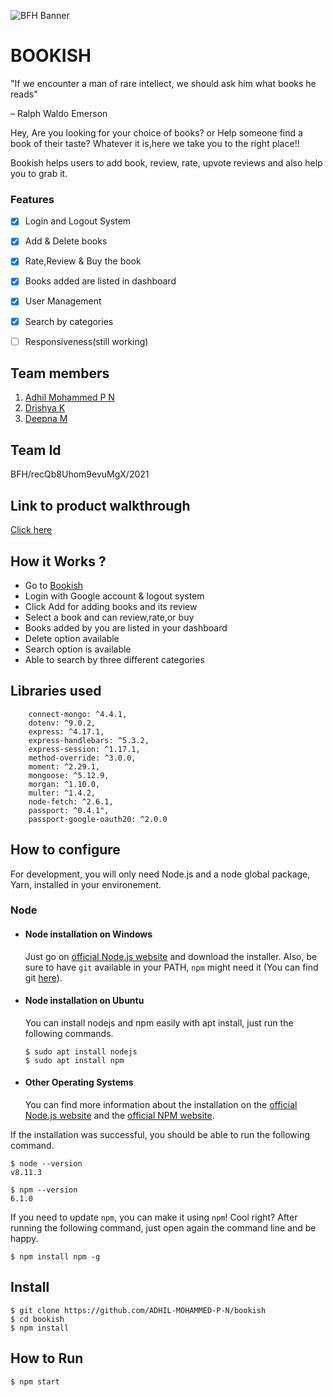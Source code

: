 ![BFH Banner](https://trello-attachments.s3.amazonaws.com/542e9c6316504d5797afbfb9/542e9c6316504d5797afbfc1/39dee8d993841943b5723510ce663233/Frame_19.png)

# BOOKISH
"If we encounter a man of rare intellect, we should ask him what books he reads"

– Ralph Waldo Emerson

Hey, Are you looking for your choice of books? or Help someone find a book of their taste? Whatever it is,here we take you to the right place!!

Bookish helps users to add book, review, rate, upvote reviews and also help you to grab it.

### Features
 - [x] Login and Logout System
 - [x] Add & Delete books
 - [x] Rate,Review & Buy the book
 - [x] Books added are listed in dashboard
 - [x] User Management
 - [x] Search by categories
 - [ ] Responsiveness(still working)
  

## Team members
1. [Adhil Mohammed P N](https://github.com/ADHIL-MOHAMMED-P-N)
2. [Drishya K](https://github.com/drishyadamodaran)
3. [Deepna M](https://github.com/DEEPNA-M)

## Team Id
BFH/recQb8Uhom9evuMgX/2021

## Link to product walkthrough
[Click here](https://www.loom.com/share/42eb4c57a5b54e8488610607954d7d92)

## How it Works ?
 * Go to [Bookish](http://bookish123.herokuapp.com)
 * Login with Google account & logout system
 * Click Add for adding books and its review
 * Select a book and can review,rate,or buy
 * Books added by you are listed in your dashboard
 * Delete option available
 * Search option is available
 * Able to search by three different categories
 

## Libraries used
        connect-mongo: ^4.4.1,
        dotenv: ^9.0.2,
        express: ^4.17.1,
        express-handlebars: ^5.3.2,
        express-session: ^1.17.1,
        method-override: ^3.0.0,
        moment: ^2.29.1,
        mongoose: ^5.12.9,
        morgan: ^1.10.0,
        multer: ^1.4.2,
        node-fetch: ^2.6.1,
        passport: ^0.4.1",
        passport-google-oauth20: ^2.0.0
        
## How to configure

For development, you will only need Node.js and a node global package, Yarn, installed in your environement.

### Node
- #### Node installation on Windows

  Just go on [official Node.js website](https://nodejs.org/) and download the installer.
Also, be sure to have `git` available in your PATH, `npm` might need it (You can find git [here](https://git-scm.com/)).

- #### Node installation on Ubuntu

  You can install nodejs and npm easily with apt install, just run the following commands.

      $ sudo apt install nodejs
      $ sudo apt install npm

- #### Other Operating Systems
  You can find more information about the installation on the [official Node.js website](https://nodejs.org/) and the [official NPM website](https://npmjs.org/).

If the installation was successful, you should be able to run the following command.

    $ node --version
    v8.11.3

    $ npm --version
    6.1.0

If you need to update `npm`, you can make it using `npm`! Cool right? After running the following command, just open again the command line and be happy.

    $ npm install npm -g

## Install

    $ git clone https://github.com/ADHIL-MOHAMMED-P-N/bookish
    $ cd bookish
    $ npm install

###
## How to Run

    $ npm start
